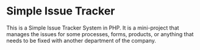 # Simple Issue Tracker
 This is a Simple Issue Tracker System in PHP. It is a mini-project that manages the issues for some processes, forms, products, or anything that needs to be fixed with another department of the company. 
